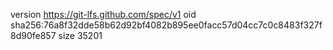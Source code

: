 version https://git-lfs.github.com/spec/v1
oid sha256:76a8f32dde58b62d92bf4082b895ee0facc57d04cc7c0c8483f327f8d90fe857
size 35201
